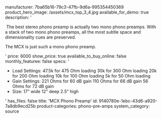 manufacturer: 7ba65b16-79c3-47fb-9d6a-995354450369
product_hero_image: /assets/mcx_top_3_4.jpg
available_for_demo: true
description: '<p>&nbsp;The best stereo phono preamp is actually two mono phono preamps. With<br>a stack of two mono phono preamps, all the most subtle space and dimensionality cues are preserved.</p><p>The&nbsp;MCX&nbsp;is just such a mono phono preamp.</p>'
price: 6000
show_price: true
available_to_buy_online: false
monthly_featuree: false
specs: '<ul><li>Load Settings: 47.5k for 475 Ohm loading 30k for 300 Ohm loading&nbsp;20k for 200 Ohm loading&nbsp;10k for 100 Ohm loading 5k for 50 Ohm loading<br></li><li>Gain Settings: 221 Ohms for 60 dB gain 110 Ohms for 66 dB gain 56 Ohms for 72 dB gain<br></li><li>Size: 17” wide 12” deep 2.5” high<br></li></ul>'
has_files: false
title: 'MCX Phono Preamp'
id: 9140780e-1ebc-43d6-a920-7a8db9ecd25b
product-categories: phono-pre-amps
system_category: source
